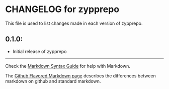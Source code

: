 # CHANGELOG for zypprepo

This file is used to list changes made in each version of zypprepo.

## 0.1.0:

* Initial release of zypprepo

- - -
Check the [Markdown Syntax Guide](http://daringfireball.net/projects/markdown/syntax) for help with Markdown.

The [Github Flavored Markdown page](http://github.github.com/github-flavored-markdown/) describes the differences between markdown on github and standard markdown.
